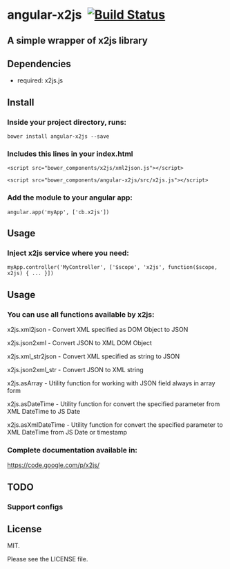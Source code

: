 # angular-x2js &nbsp;[![Build Status](https://travis-ci.org/cesarbarone/angular-x2js.png?branch=master)](https://travis-ci.org/cesarbarone/angular-x2js)
## A simple wrapper of x2js library

## Dependencies
- required:
	x2js.js

## Install

### Inside your project directory, runs:
`bower install angular-x2js --save`

### Includes this lines in your index.html
`<script src="bower_components/x2js/xml2json.js"></script>`

`<script src="bower_components/angular-x2js/src/x2js.js"></script> `

### Add the module to your angular app:
`angular.app('myApp', ['cb.x2js'])`

## Usage

### Inject x2js service where you need:

`myApp.controller('MyController', ['$scope', 'x2js', function($scope, x2js) {
  ...
}])`

## Usage

### You can use all functions available by x2js:

x2js.xml2json - Convert XML specified as DOM Object to JSON

x2js.json2xml - Convert JSON to XML DOM Object

x2js.xml_str2json - Convert XML specified as string to JSON

x2js.json2xml_str - Convert JSON to XML string

x2js.asArray - Utility function for working with JSON field always in array form

x2js.asDateTime - Utility function for convert the specified parameter from XML DateTime to JS Date

x2js.asXmlDateTime - Utility function for convert the specified parameter to XML DateTime from JS Date or timestamp

### Complete documentation available in:

https://code.google.com/p/x2js/

## TODO

### Support configs

## License

MIT.

Please see the LICENSE file.